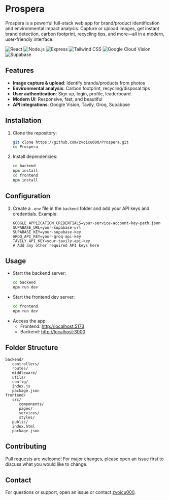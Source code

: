 
# Prospera

Prospera is a powerful full-stack web app for brand/product identification and environmental impact analysis. Capture or upload images, get instant brand detection, carbon footprint, recycling tips, and more—all in a modern, user-friendly interface.

![React](https://img.shields.io/badge/React-61DAFB?style=for-the-badge&logo=react&logoColor=white)
![Node.js](https://img.shields.io/badge/Node.js-339933?style=for-the-badge&logo=nodedotjs&logoColor=white)
![Express](https://img.shields.io/badge/Express-000000?style=for-the-badge&logo=express&logoColor=white)
![Tailwind CSS](https://img.shields.io/badge/Tailwind%20CSS-38B2AC?style=for-the-badge&logo=tailwindcss&logoColor=white)
![Google Cloud Vision](https://img.shields.io/badge/Google%20Vision-4285F4?style=for-the-badge&logo=googlecloud&logoColor=white)
![Supabase](https://img.shields.io/badge/Supabase-3ECF8E?style=for-the-badge&logo=supabase&logoColor=white)

## Features
- **Image capture & upload**: Identify brands/products from photos
- **Environmental analysis**: Carbon footprint, recycling/disposal tips
- **User authentication**: Sign up, login, profile, leaderboard
- **Modern UI**: Responsive, fast, and beautiful
- **API integrations**: Google Vision, Tavily, Groq, Supabase

## Installation
1. Clone the repository:
    ```bash
    git clone https://github.com/zvoicu000/Prospera.git
    cd Prospera
    ```
2. Install dependencies:
    ```bash
    cd backend
    npm install
    cd frontend
    npm install
    ```

## Configuration
1. Create a `.env` file in the `backend` folder and add your API keys and credentials. Example:
    ```env
    GOOGLE_APPLICATION_CREDENTIALS=your-service-account-key-path.json
    SUPABASE_URL=your-supabase-url
    SUPABASE_KEY=your-supabase-key
    GROQ_API_KEY=your-groq-api-key
    TAVILY_API_KEY=your-tavily-api-key
    # Add any other required API keys here
    ```

## Usage
- Start the backend server:
   ```bash
   cd backend
   npm run dev
   ```
- Start the frontend dev server:
   ```bash
   cd frontend
   npm run dev
   ```
- Access the app:
   - Frontend: [http://localhost:5173](http://localhost:5173)
   - Backend: [http://localhost:3000](http://localhost:3000)

## Folder Structure
```
backend/
   controllers/
   routes/
   middleware/
   utils/
   config/
   index.js
   package.json
frontend/
   src/
      components/
      pages/
      services/
      styles/
   public/
   index.html
   package.json
```

## Contributing
Pull requests are welcome! For major changes, please open an issue first to discuss what you would like to change.

## Contact
For questions or support, open an issue or contact [zvoicu000](https://github.com/zvoicu000).

